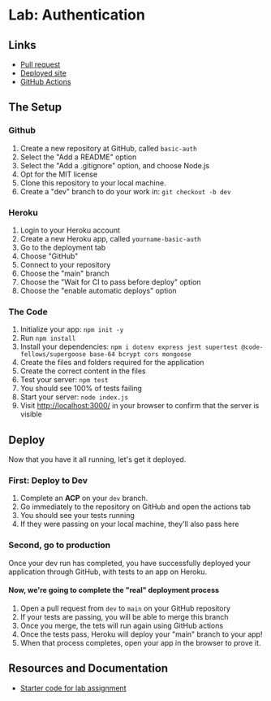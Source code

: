 # Lab: Authentication

## Links

- [Pull request](https://github.com/dcalhoun286/basic-auth/pull/1)
- [Deployed site]()
- [GitHub Actions](https://github.com/dcalhoun286/basic-auth/actions)

## The Setup

### Github

1. Create a new repository at GitHub, called `basic-auth`
  1. Select the "Add a README" option
  1. Select the "Add a .gitignore" option, and choose Node.js
  1. Opt for the MIT license
1. Clone this repository to your local machine.
1. Create a "dev" branch to do your work in: `git checkout -b dev`

### Heroku

1. Login to your Heroku account
1. Create a new Heroku app, called `yourname-basic-auth`
  1. Go to the deployment tab
  1. Choose "GitHub"
  1. Connect to your repository
  1. Choose the "main" branch
  1. Choose the "Wait for CI to pass before deploy" option
  1. Choose the "enable automatic deploys" option

### The Code

1. Initialize your app: `npm init -y`
1. Run `npm install`
1. Install your dependencies: `npm i dotenv express jest supertest @code-fellows/supergoose base-64 bcrypt cors mongoose`
1. Create the files and folders required for the application
1. Create the correct content in the files
1. Test your server: `npm test`
  1. You should see 100% of tests failing
1. Start your server: `node index.js`
  1. Visit [http://localhost:3000/](http://localhost:3000/) in your browser to confirm that the server is visible

## Deploy

Now that you have it all running, let's get it deployed.

### First: Deploy to Dev

1. Complete an **ACP** on your `dev` branch.
1. Go immediately to the repository on GitHub and open the actions tab
  1. You should see your tests running
  1. If they were passing on your local machine, they'll also pass here

### Second, go to production

Once your dev run has completed, you have successfully deployed your application through GitHub, with tests to an app on Heroku.

#### Now, we're going to complete the "real" deployment process

1. Open a pull request from `dev` to `main` on your GitHub repository
1. If your tests are passing, you will be able to merge this branch
1. Once you merge, the tets will run again using GitHub actions
1. Once the tests pass, Heroku will deploy your "main" branch to your app!
1. When that process completes, open your app in the browser to prove it.

## Resources and Documentation

- [Starter code for lab assignment](https://github.com/codefellows/seattle-javascript-401n18/tree/main/class-06/lab/starter-code)
